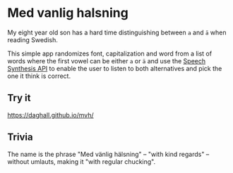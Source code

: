 # Med vanlig halsning

My eight year old son has a hard time distinguishing between `a` and `ä` when reading Swedish.

This simple app randomizes font, capitalization and word from a list of words where the first vowel can be either `a` or `ä` and use the [Speech Synthesis API](https://developer.mozilla.org/en-US/docs/Web/API/SpeechSynthesis) to enable the user to listen to both alternatives and pick the one it think is correct.

## Try it

https://daghall.github.io/mvh/

## Trivia

The name is the phrase "Med vänlig hälsning" – "with kind regards" – without umlauts, making it "with regular chucking".
